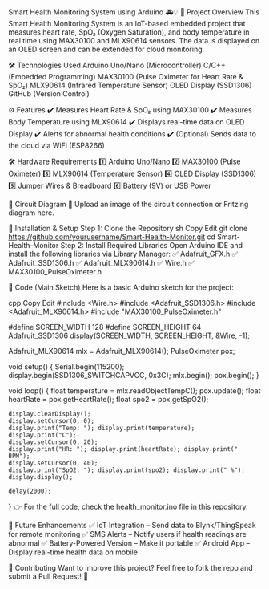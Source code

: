 Smart Health Monitoring System using Arduino 🚑💡
📌 Project Overview
This Smart Health Monitoring System is an IoT-based embedded project that measures heart rate, SpO₂ (Oxygen Saturation), and body temperature in real time using MAX30100 and MLX90614 sensors. The data is displayed on an OLED screen and can be extended for cloud monitoring.

🛠️ Technologies Used
Arduino Uno/Nano (Microcontroller)
C/C++ (Embedded Programming)
MAX30100 (Pulse Oximeter for Heart Rate & SpO₂)
MLX90614 (Infrared Temperature Sensor)
OLED Display (SSD1306)
GitHub (Version Control)


⚙️ Features
✔️ Measures Heart Rate & SpO₂ using MAX30100
✔️ Measures Body Temperature using MLX90614
✔️ Displays real-time data on OLED Display
✔️ Alerts for abnormal health conditions
✔️ (Optional) Sends data to the cloud via WiFi (ESP8266)

🛠️ Hardware Requirements
1️⃣ Arduino Uno/Nano
2️⃣ MAX30100 (Pulse Oximeter)
3️⃣ MLX90614 (Temperature Sensor)
4️⃣ OLED Display (SSD1306)
5️⃣ Jumper Wires & Breadboard
6️⃣ Battery (9V) or USB Power

🔧 Circuit Diagram
📌 Upload an image of the circuit connection or Fritzing diagram here.

🚀 Installation & Setup
Step 1: Clone the Repository
sh
Copy
Edit
git clone https://github.com/yourusername/Smart-Health-Monitor.git
cd Smart-Health-Monitor
Step 2: Install Required Libraries
Open Arduino IDE and install the following libraries via Library Manager:
✅ Adafruit_GFX.h
✅ Adafruit_SSD1306.h
✅ Adafruit_MLX90614.h
✅ Wire.h
✅ MAX30100_PulseOximeter.h

📜 Code (Main Sketch)
Here is a basic Arduino sketch for the project:

cpp
Copy
Edit
#include <Wire.h>
#include <Adafruit_SSD1306.h>
#include <Adafruit_MLX90614.h>
#include "MAX30100_PulseOximeter.h"

#define SCREEN_WIDTH 128
#define SCREEN_HEIGHT 64
Adafruit_SSD1306 display(SCREEN_WIDTH, SCREEN_HEIGHT, &Wire, -1);

Adafruit_MLX90614 mlx = Adafruit_MLX90614();
PulseOximeter pox;

void setup() {
    Serial.begin(115200);
    display.begin(SSD1306_SWITCHCAPVCC, 0x3C);
    mlx.begin();
    pox.begin();
}

void loop() {
    float temperature = mlx.readObjectTempC();
    pox.update();
    float heartRate = pox.getHeartRate();
    float spo2 = pox.getSpO2();

    display.clearDisplay();
    display.setCursor(0, 0);
    display.print("Temp: "); display.print(temperature); display.print("C");
    display.setCursor(0, 20);
    display.print("HR: "); display.print(heartRate); display.print(" BPM");
    display.setCursor(0, 40);
    display.print("SpO2: "); display.print(spo2); display.print(" %");
    display.display();

    delay(2000);
}
👉 For the full code, check the health_monitor.ino file in this repository.

📌 Future Enhancements
✅ IoT Integration – Send data to Blynk/ThingSpeak for remote monitoring
✅ SMS Alerts – Notify users if health readings are abnormal
✅ Battery-Powered Version – Make it portable
✅ Android App – Display real-time health data on mobile

🤝 Contributing
Want to improve this project? Feel free to fork the repo and submit a Pull Request! 🚀
